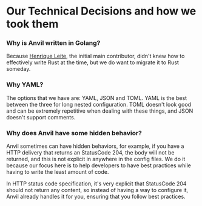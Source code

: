 # Our Technical Decisions and how we took them

### Why is Anvil written in Golang?

Because [Henrique Leite](https://henriqueleite42.com), the initial main contributor, didn't knew how to effectively write Rust at the time, but we do want to migrate it to Rust someday.

### Why YAML?

The options that we have are: YAML, JSON and TOML. YAML is the best between the three for long nested configuration. TOML doesn't look good and can be extremely repetitive when dealing with these things, and JSON doesn't support comments.

### Why does Anvil have some hidden behavior?

Anvil sometimes can have hidden behaviors, for example, if you have a HTTP delivery that returns an StatusCode 204, the body will not be
returned, and this is not explicit in anywhere in the config files. We do it because our focus here is to help developers to have best practices
while having to write the least amount of code.

In HTTP status code specification, it's very explicit that StatusCode 204 should not return any content, so instead of having a way to configure
it, Anvil already handles it for you, ensuring that you follow best practices.
